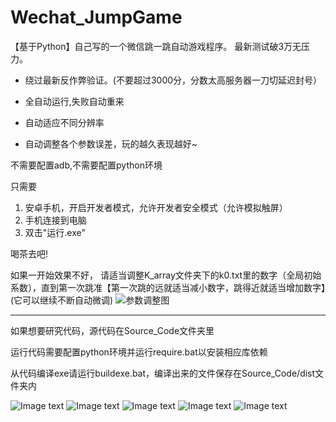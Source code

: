 # Wechat_JumpGame

【基于Python】自己写的一个微信跳一跳自动游戏程序。
最新测试破3万无压力。

* 绕过最新反作弊验证。(不要超过3000分，分数太高服务器一刀切延迟封号）

* 全自动运行,失败自动重来
* 自动适应不同分辨率
* 自动调整各个参数误差，玩的越久表现越好~

不需要配置adb,不需要配置python环境

只需要

1. 安卓手机，开启开发者模式，允许开发者安全模式（允许模拟触屏）
2. 手机连接到电脑
3. 双击"运行.exe"

喝茶去吧!

如果一开始效果不好，
请适当调整K_array文件夹下的k0.txt里的数字（全局初始系数），直到第一次跳准【第一次跳的远就适当减小数字，跳得近就适当增加数字】(它可以继续不断自动微调)
![参数调整图](https://github.com/Haskely/Wechat_JumpGame/raw/master/readme_pic/fig.png)

--------------------------
如果想要研究代码，源代码在Source_Code文件夹里

运行代码需要配置python环境并运行require.bat以安装相应库依赖

从代码编译exe请运行buildexe.bat，编译出来的文件保存在Source_Code/dist文件夹内

![Image text](https://github.com/Haskely/Wechat_JumpGame/raw/master/readme_pic/screenshot.png)
![Image text](https://github.com/Haskely/Wechat_JumpGame/raw/master/readme_pic/output.png)
![Image text](https://github.com/Haskely/Wechat_JumpGame/raw/master/readme_pic/last_screenshot2.png)
![Image text](https://github.com/Haskely/Wechat_JumpGame/raw/master/readme_pic/last_screenshot3.png)
![Image text](https://github.com/Haskely/Wechat_JumpGame/raw/master/readme_pic/last_screenshot4.png)

